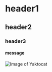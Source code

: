 # header1
## header2
### header3
#### message
![Image of Yaktocat](https://octodex.github.com/images/yaktocat.png)
